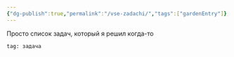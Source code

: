 ```yaml
---
{"dg-publish":true,"permalink":"/vse-zadachi/","tags":["gardenEntry"]}
---
```


Просто список задач, который я решил когда-то

```query
tag: задача
```